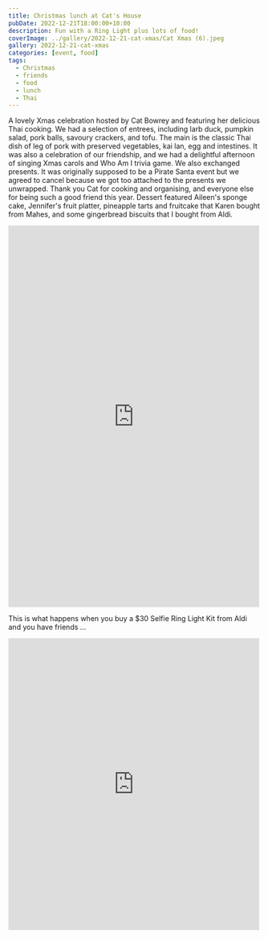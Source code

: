 ```yaml
---
title: Christmas lunch at Cat's House
pubDate: 2022-12-21T18:00:00+10:00
description: Fun with a Ring Light plus lots of food!
coverImage: ../gallery/2022-12-21-cat-xmas/Cat Xmas (6).jpeg
gallery: 2022-12-21-cat-xmas
categories: [event, food]
tags:
  - Christmas
  - friends
  - food
  - lunch
  - Thai
---
```


A lovely Xmas celebration hosted by Cat Bowrey and featuring her delicious Thai cooking. We had a selection of entrees, including larb duck, pumpkin salad, pork balls, savoury crackers, and tofu. The main is the classic Thai dish of leg of pork with preserved vegetables, kai lan, egg and intestines. It was also a celebration of our friendship, and we had a delightful afternoon of singing Xmas carols and Who Am I trivia game. We also exchanged presents. It was originally supposed to be a Pirate Santa event but we agreed to cancel because we got too attached to the presents we unwrapped. Thank you Cat for cooking and organising, and everyone else for being such a good friend this year. Dessert featured Aileen's sponge cake, Jennifer's fruit platter, pineapple tarts and fruitcake that Karen bought from Mahes, and some gingerbread biscuits that I bought from Aldi.

<iframe src="https://www.facebook.com/plugins/post.php?href=https%3A%2F%2Fwww.facebook.com%2Fchris1.tham%2Fposts%2Fpfbid0gj1HiQNr9LPCFXxJJ4q4VBysdmAE5tPxjdr8ZwmMYAYo6JfYv9RZzos4AaX9UX3Xl&show_text=true&width=500" width="500" height="761" style="border:none;overflow:hidden" scrolling="no" frameborder="0" allowfullscreen="true" allow="autoplay; clipboard-write; encrypted-media; picture-in-picture; web-share"></iframe>

This is what happens when you buy a $30 Selfie Ring Light Kit from Aldi and you have friends ...

<iframe src="https://www.facebook.com/plugins/post.php?href=https%3A%2F%2Fwww.facebook.com%2Fchris1.tham%2Fposts%2Fpfbid0npX5Hg6R7fvLgVBSt4rPDb5Qz1U52y7HqG2qScZwoqqpFqAZji8NacREpRnALcRRl&show_text=true&width=500" width="500" height="582" style="border:none;overflow:hidden" scrolling="no" frameborder="0" allowfullscreen="true" allow="autoplay; clipboard-write; encrypted-media; picture-in-picture; web-share"></iframe>
